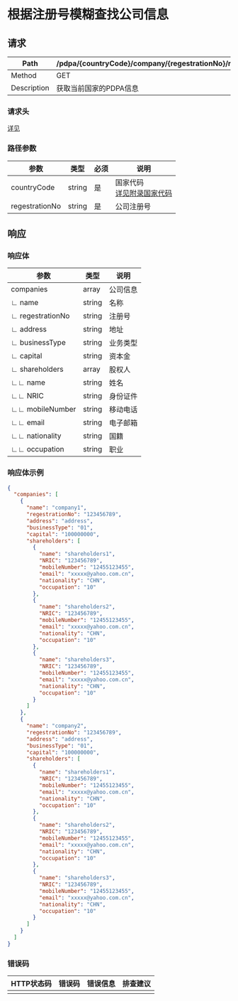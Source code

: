 # 根据注册号模糊查找公司信息

## 请求

| Path        | /pdpa/{countryCode}/company/{regestrationNo}/retrieve |
| ----------- | ----------------------------------------------------- |
| Method      | GET                                                   |
| Description | 获取当前国家的PDPA信息                                |

### 请求头

[详见](../header.md)

### 路径参数

| 参数           | 类型   | 必须 | 说明                                                         |
| -------------- | ------ | ---- | ------------------------------------------------------------ |
| countryCode    | string | 是   | 国家代码<br />[详见附录国家代码](../appendices/country_code.md) |
| regestrationNo | string | 是   | 公司注册号                                                   |

## 响应

### 响应体

| 参数             | 类型   | 说明     |
| ---------------- | ------ | -------- |
| companies        | array  | 公司信息 |
| ∟ name           | string | 名称     |
| ∟ regestrationNo | string | 注册号   |
| ∟ address        | string | 地址     |
| ∟ businessType   | string | 业务类型 |
| ∟ capital        | string | 资本金   |
| ∟ shareholders   | array  | 股权人   |
| ∟∟ name          | string | 姓名     |
| ∟∟ NRIC          | string | 身份证件 |
| ∟∟ mobileNumber  | string | 移动电话 |
| ∟∟ email         | string | 电子邮箱 |
| ∟∟ nationality   | string | 国籍     |
| ∟∟ occupation    | string | 职业     |

### 响应体示例

```json
{
  "companies": [
    {
      "name": "company1",
      "regestrationNo": "123456789",
      "address": "address",
      "businessType": "01",
      "capital": "100000000",
      "shareholders": [
        {
          "name": "shareholders1",
          "NRIC": "123456789",
          "mobileNumber": "12455123455",
          "email": "xxxxx@yahoo.com.cn",
          "nationality": "CHN",
          "occupation": "10"
        },
        {
          "name": "shareholders2",
          "NRIC": "123456789",
          "mobileNumber": "12455123455",
          "email": "xxxxx@yahoo.com.cn",
          "nationality": "CHN",
          "occupation": "10"
        },
        {
          "name": "shareholders3",
          "NRIC": "123456789",
          "mobileNumber": "12455123455",
          "email": "xxxxx@yahoo.com.cn",
          "nationality": "CHN",
          "occupation": "10"
        }
      ]
    },
    {
      "name": "company2",
      "regestrationNo": "123456789",
      "address": "address",
      "businessType": "01",
      "capital": "100000000",
      "shareholders": [
        {
          "name": "shareholders1",
          "NRIC": "123456789",
          "mobileNumber": "12455123455",
          "email": "xxxxx@yahoo.com.cn",
          "nationality": "CHN",
          "occupation": "10"
        },
        {
          "name": "shareholders2",
          "NRIC": "123456789",
          "mobileNumber": "12455123455",
          "email": "xxxxx@yahoo.com.cn",
          "nationality": "CHN",
          "occupation": "10"
        },
        {
          "name": "shareholders3",
          "NRIC": "123456789",
          "mobileNumber": "12455123455",
          "email": "xxxxx@yahoo.com.cn",
          "nationality": "CHN",
          "occupation": "10"
        }
      ]
    }
  ]
}
```

### 错误码

| HTTP状态码 | 错误码 | 错误信息 | 排查建议 |
| ---------- | ------ | -------- | -------- |
|            |        |          |          |

